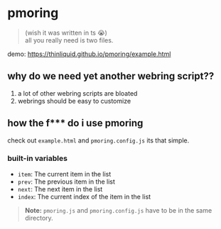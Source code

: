 # pmoring
> (wish it was written in ts :sob:)<br>
> all you really need is two files.

demo: https://thinliquid.github.io/pmoring/example.html
## why do we need yet another webring script??
1. a lot of other webring scripts are bloated
2. webrings should be easy to customize
## how the f*** do i use pmoring
check out `example.html` and `pmoring.config.js` its that simple.
### built-in variables
- `item`: The current item in the list
- `prev`: The previous item in the list
- `next`: The next item in the list
- `index`: The current index of the item in the list

> **Note:** `pmoring.js` and `pmoring.config.js` have to be in the same directory.